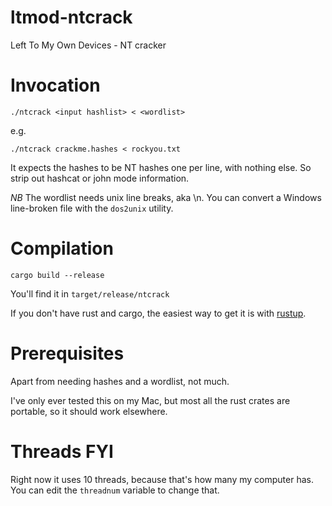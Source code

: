 # ltmod-ntcrack

Left To My Own Devices - NT cracker

# Invocation

`./ntcrack <input hashlist> < <wordlist>`

e.g.

`./ntcrack crackme.hashes < rockyou.txt`

It expects the hashes to be NT hashes one per line, with nothing else. So strip out hashcat or john mode information.

*NB* The wordlist needs unix line breaks, aka \n. You can convert a Windows line-broken file with the `dos2unix` utility.

# Compilation

`cargo build --release`

You'll find it in `target/release/ntcrack`

If you don't have rust and cargo, the easiest way to get it is with [rustup](https://rustup.rs).

# Prerequisites

Apart from needing hashes and a wordlist, not much.

I've only ever tested this on my Mac, but most all the rust crates are portable, so it should work elsewhere.

# Threads FYI

Right now it uses 10 threads, because that's how many my computer has. You can edit the `threadnum` variable to change that.
